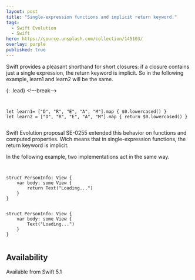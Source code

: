 ```yaml
---
layout: post
title: "Single-expression functions and implicit return keyword."
tags:
  - Swift Evolution
  - Swift
hero: https://source.unsplash.com/collection/145103/
overlay: purple
published: true
---
```


Swift provides a pleasant shorthand for short closures: if a closure contains just a single expression, the return keyword is implicit. So in the following example, learn1 and learn2 will be the same.

{: .lead}
<!–-break-–>

<pre><code>

let learn1= ["D", "R", "E", "A", "M"].map { $0.lowercased() }
let learn2 = ["D", "R", "E", "A", "M"].map { return $0.lowercased() }

</code></pre>

Swift Evolution proposal SE-0255  extended this behavior on functions and computed properties. Wich means that in single-expression functions, the return keyword is implicit.

In the following example, two implementations act in the same way.
<pre><code>

struct PersonInfo: View {
    var body: some View {
        return Text("Loading...")
    }
}


struct PersonInfo: View {
    var body: some View {
        Text("Loading...")
    }
}

</code></pre>


##  Availability  

Available from Swift 5.1
